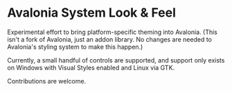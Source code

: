 # Avalonia System Look & Feel

Experimental effort to bring platform-specific theming into Avalonia. (This isn't a fork of Avalonia, just an addon library. No changes are needed to Avalonia's styling system to make this happen.)

Currently, a small handful of controls are supported, and support only exists on Windows with Visual Styles enabled and Linux via GTK.



Contributions are welcome.
